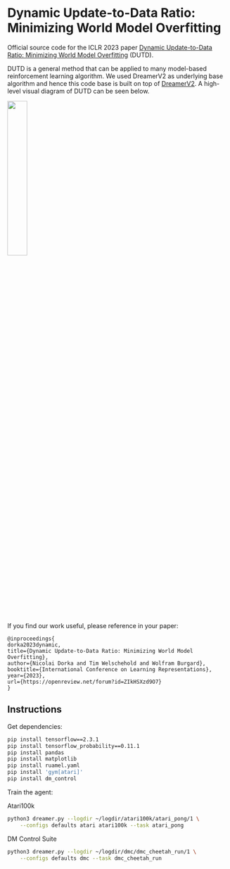 # Dynamic Update-to-Data Ratio: Minimizing World Model Overfitting

Official source code for the ICLR 2023 paper [Dynamic Update-to-Data Ratio: Minimizing World Model Overfitting][website] (DUTD).

DUTD is a general method that can be applied to many model-based reinforcement learning algorithm. 
We used DreamerV2 as underlying base algorithm and hence this code base is built
on top of [DreamerV2](https://github.com/danijar/dreamerv2).
A high-level visual diagram of DUTD can be seen below. 



<p align="left">
<img width="30%" src="https://i.imgur.com/7GuHNXm.png">

[comment]: <> (<a href="url"><img src="https://i.imgur.com/7GuHNXm.png" align="left" height="600" width="600" ></a>)
</p>

If you find our work useful, please reference in your paper:

```
@inproceedings{
dorka2023dynamic,
title={Dynamic Update-to-Data Ratio: Minimizing World Model Overfitting},
author={Nicolai Dorka and Tim Welschehold and Wolfram Burgard},
booktitle={International Conference on Learning Representations},
year={2023},
url={https://openreview.net/forum?id=ZIkHSXzd9O7}
}
```

[website]: https://openreview.net/forum?id=ZIkHSXzd9O7


## Instructions

Get dependencies:

```sh
pip install tensorflow==2.3.1
pip install tensorflow_probability==0.11.1
pip install pandas
pip install matplotlib
pip install ruamel.yaml
pip install 'gym[atari]'
pip install dm_control
```

Train the agent:

Atari100k

```sh
python3 dreamer.py --logdir ~/logdir/atari100k/atari_pong/1 \
    --configs defaults atari atari100k --task atari_pong
```

DM Control Suite

```sh
python3 dreamer.py --logdir ~/logdir/dmc/dmc_cheetah_run/1 \
    --configs defaults dmc --task dmc_cheetah_run
```


